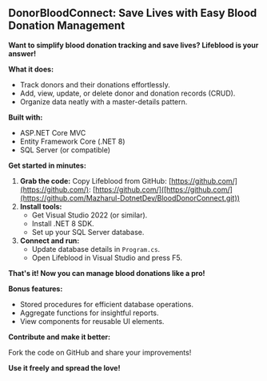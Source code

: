 ## DonorBloodConnect: Save Lives with Easy Blood Donation Management

**Want to simplify blood donation tracking and save lives? Lifeblood is your answer!**

**What it does:**

* Track donors and their donations effortlessly.
* Add, view, update, or delete donor and donation records (CRUD).
* Organize data neatly with a master-details pattern.

**Built with:**

* ASP.NET Core MVC
* Entity Framework Core (.NET 8)
* SQL Server (or compatible)

**Get started in minutes:**

1. **Grab the code:** Copy Lifeblood from GitHub: [https://github.com/](https://github.com/): [https://github.com/]([https://github.com/](https://github.com/Mazharul-DotnetDev/BloodDonorConnect.git))
2. **Install tools:**
    * Get Visual Studio 2022 (or similar).
    * Install .NET 8 SDK.
    * Set up your SQL Server database.
3. **Connect and run:**
    * Update database details in `Program.cs`.
    * Open Lifeblood in Visual Studio and press F5.

**That's it! Now you can manage blood donations like a pro!**

**Bonus features:**

* Stored procedures for efficient database operations.
* Aggregate functions for insightful reports.
* View components for reusable UI elements.

**Contribute and make it better:**

Fork the code on GitHub and share your improvements!

**Use it freely and spread the love!**







